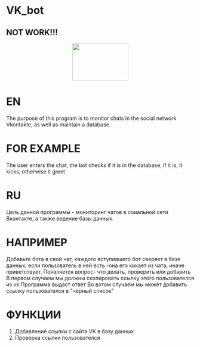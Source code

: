 # VK_bot
NOT WORK!!!
----
<div id="header" align="center"><img src="https://media.giphy.com/media/4fGNh8cEOdGWa2hA4z/giphy.gif" width="150" height ="100"/>
  
</div>


EN
==
The purpose of this program is to monitor chats in the social network Vkontakte, as well as maintain a database.

FOR EXAMPLE
==
The user enters the chat, the bot checks if it is in the database, if it is, it kicks, otherwise it greet

RU
==
Цель данной программы - мониторинг чатов в соиальной сети Вконтакте, а также ведение базы данных.

НАПРИМЕР
==
Добавьте бота в свой чат, каждого вступившего бот сверяет в базе данных, если пользователь в ней есть -она его кикает из чата, иначе приветствует.
Появляется вопрос- что делать, проверить или добавить
В первом случаем мы должны скопировать ссылку этого пользователся из vk.Программа выдаст ответ
Во вотом случаем мы может добавить ссылку пользователся в "черный список"

ФУНКЦИИ
==
1. Добавление ссылки с сайта VK в базу данных
2. Проверка ссылки пользователся


